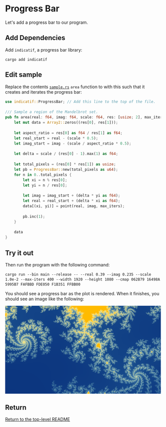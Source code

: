 # Progress Bar

Let's add a progress bar to our program.

## Add Dependencies

Add `indicatif`, a progress bar library:

```shell
cargo add indicatif
```

## Edit sample

Replace the contents [`sample.rs`](src/bin/sample.rs) `area` function to with this such that it creates and iterates the progress bar:

```rust
use indicatif::ProgressBar; // Add this line to the top of the file.

/// Sample a region of the Mandelbrot set.
pub fn area(real: f64, imag: f64, scale: f64, res: [usize; 2], max_iters: u16) -> Array2<u16> {
    let mut data = Array2::zeros((res[0], res[1]));

    let aspect_ratio = res[0] as f64 / res[1] as f64;
    let real_start = real - (scale * 0.5);
    let imag_start = imag - (scale / aspect_ratio * 0.5);

    let delta = scale / (res[0] - 1).max(1) as f64;

    let total_pixels = (res[0] * res[1]) as usize;
    let pb = ProgressBar::new(total_pixels as u64);
    for n in 0..total_pixels {
        let xi = n % res[0];
        let yi = n / res[0];

        let imag = imag_start + (delta * yi as f64);
        let real = real_start + (delta * xi as f64);
        data[(xi, yi)] = point(real, imag, max_iters);

        pb.inc(1);
    }

    data
}
```

## Try it out

Then run the program with the following command:

```shell
cargo run --bin main --release -- --real 0.39 --imag 0.235 --scale 1.0e-2 --max-iters 400 --width 1920 --height 1080 --cmap 062B79 16498A 5995B7 FAFBBD FDE050 F1B351 FFBB00
```

You should see a progress bar as the plot is rendered.
When it finishes, you should see an image like the following:

![Mandelbrot set](./output/mandy.png)

## Return

[Return to the top-level README](./../../README.md)
